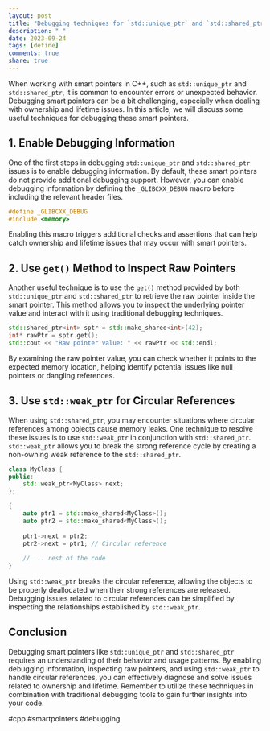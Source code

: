 ```yaml
---
layout: post
title: "Debugging techniques for `std::unique_ptr` and `std::shared_ptr`"
description: " "
date: 2023-09-24
tags: [define]
comments: true
share: true
---
```


When working with smart pointers in C++, such as `std::unique_ptr` and `std::shared_ptr`, it is common to encounter errors or unexpected behavior. Debugging smart pointers can be a bit challenging, especially when dealing with ownership and lifetime issues. In this article, we will discuss some useful techniques for debugging these smart pointers.

## 1. Enable Debugging Information

One of the first steps in debugging `std::unique_ptr` and `std::shared_ptr` issues is to enable debugging information. By default, these smart pointers do not provide additional debugging support. However, you can enable debugging information by defining the `_GLIBCXX_DEBUG` macro before including the relevant header files.

```cpp
#define _GLIBCXX_DEBUG
#include <memory>
```

Enabling this macro triggers additional checks and assertions that can help catch ownership and lifetime issues that may occur with smart pointers.

## 2. Use `get()` Method to Inspect Raw Pointers

Another useful technique is to use the `get()` method provided by both `std::unique_ptr` and `std::shared_ptr` to retrieve the raw pointer inside the smart pointer. This method allows you to inspect the underlying pointer value and interact with it using traditional debugging techniques.

```cpp
std::shared_ptr<int> sptr = std::make_shared<int>(42);
int* rawPtr = sptr.get();
std::cout << "Raw pointer value: " << rawPtr << std::endl;
```

By examining the raw pointer value, you can check whether it points to the expected memory location, helping identify potential issues like null pointers or dangling references.

## 3. Use `std::weak_ptr` for Circular References

When using `std::shared_ptr`, you may encounter situations where circular references among objects cause memory leaks. One technique to resolve these issues is to use `std::weak_ptr` in conjunction with `std::shared_ptr`. `std::weak_ptr` allows you to break the strong reference cycle by creating a non-owning weak reference to the `std::shared_ptr`.

```cpp
class MyClass {
public:
    std::weak_ptr<MyClass> next;
};

{
    auto ptr1 = std::make_shared<MyClass>();
    auto ptr2 = std::make_shared<MyClass>();
    
    ptr1->next = ptr2;
    ptr2->next = ptr1; // Circular reference
    
    // ... rest of the code
}
```

Using `std::weak_ptr` breaks the circular reference, allowing the objects to be properly deallocated when their strong references are released. Debugging issues related to circular references can be simplified by inspecting the relationships established by `std::weak_ptr`.

## Conclusion

Debugging smart pointers like `std::unique_ptr` and `std::shared_ptr` requires an understanding of their behavior and usage patterns. By enabling debugging information, inspecting raw pointers, and using `std::weak_ptr` to handle circular references, you can effectively diagnose and solve issues related to ownership and lifetime. Remember to utilize these techniques in combination with traditional debugging tools to gain further insights into your code.

#cpp #smartpointers #debugging